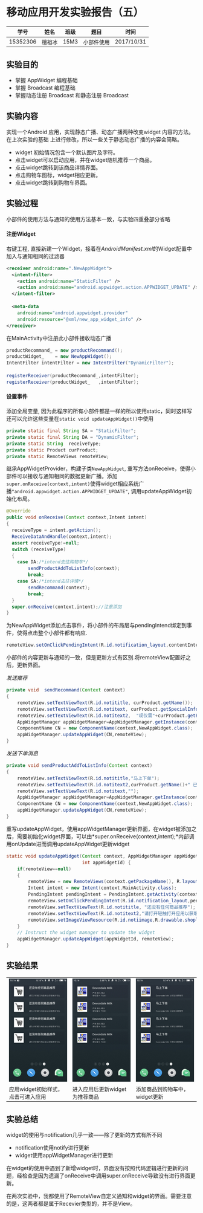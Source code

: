 # 移动应用开发实验报告（五）

|    学号    |  姓名  |  班级  |  题目   |     时间     |
| :------: | :--: | :--: | :---: | :--------: |
| 15352306 | 檀祖冰  | 15M3 | 小部件使用 | 2017/10/31 |



## 实验目的

* 掌握 AppWidget 编程基础
* 掌握 Broadcast 编程基础
* 掌握动态注册 Broadcast 和静态注册 Broadcast

## 实验内容

实现一个Android 应用，实现静态广播、动态广播两种改变widget 内容的方法。在上次实验的基础 上进行修改，所以一些关于静态动态广播的内容会简略。 

* widget 初始情况包含一个默认图片及字符。
* 点击widget可以启动应用，并在widget随机推荐一个商品。
* 点击widget跳转到该商品详情界面。
* 点击购物车图标，widget相应更新。
* 点击widget跳转到购物车界面。

## 实验过程

小部件的使用方法与通知的使用方法基本一致，与实验四重叠部分省略

#### 注册Widget

右键工程,  直接新建一个Widget，接着在*AndroidManifest.xml*的Widget配置中加入与通知相同的过滤器

```xml
<receiver android:name=".NewAppWidget">
  <intent-filter>
  	<action android:name="StaticFilter" />
  	<action android:name="android.appwidget.action.APPWIDGET_UPDATE" />
  </intent-filter>

  <meta-data
  	android:name="android.appwidget.provider"
  	android:resource="@xml/new_app_widget_info" />
</receiver>
```

在MainActivity中注册此小部件接收动态广播

```java
productRecommand_ = new productRecommand();
productWidget_    = new NewAppWidget();
IntentFilter intentFilter = new IntentFilter("DynamicFilter");

registerReceiver(productRecommand_,intentFilter);
registerReceiver(productWidget_   ,intentFilter);
```
#### 设置事件

添加全局变量,  因为此程序的所有小部件都是一样的所以使用static，同时这样写还可以允许这些变量在`static void updateAppWidget()`中使用

```java
private static final String SA = "StaticFilter";
private static final String DA = "DynamicFilter";
private static String  receiveType;
private static Product curProduct;
private static RemoteViews remoteView;
```

继承AppWidgetProvider，构建子类`NewAppWidget`, 重写方法onReceive，使得小部件可以接收与通知相同的数据更新广播。添加`super.onReceive(context,intent)`使得widget相应系统广播`"android.appwidget.action.APPWIDGET_UPDATE"`,  调用updateAppWidget初始化布局。

```java
@Override
public void onReceive(Context context,Intent intent)
{
  receiveType = intent.getAction();
  ReceiveDataAndHandle(context,intent);
  assert receiveType!=null;
  switch (receiveType)
  {
    case DA:/*intend去往购物车*/
    	sendProductAddToListInfo(context);
    	break;
    case SA:/*intend去往详情*/
    	sendRecommand(context);
    	break;
  }
  super.onReceive(context,intent);//注意添加
}
```

为NewAppWidget添加点击事件，将小部件的布局层与pendingIntend绑定到事件，使得点击整个小部件都有响应.

```java
remoteView.setOnClickPendingIntent(R.id.notification_layout,contentIntent);
```

小部件的内容更新与通知的一致，但是更新方式有区别.将remoteView配置好之后，更新界面。

*发送推荐*

```java
private void  sendRecommand(Context context)
{
    remoteView.setTextViewText(R.id.notititle, curProduct.getName());
    remoteView.setTextViewText(R.id.notitext, curProduct.getSpecialInfo()+"!");
    remoteView.setTextViewText(R.id.notitext2,  "现仅需"+curProduct.getPrice()+"!");
    AppWidgetManager appWidgetManager=AppWidgetManager.getInstance(context);
    ComponentName CN = new ComponentName(context,NewAppWidget.class);
    appWidgetManager.updateAppWidget(CN,remoteView);
}
```

*发送下单消息*

```java
private void sendProductAddToListInfo(Context context)
{
    remoteView.setTextViewText(R.id.notititle,"马上下单");
    remoteView.setTextViewText(R.id.notitext2,curProduct.getName()+" 已添加到购物车");
    remoteView.setTextViewText(R.id.notitext,"");
    AppWidgetManager appWidgetManager=AppWidgetManager.getInstance(context);
    ComponentName CN = new ComponentName(context,NewAppWidget.class);
    appWidgetManager.updateAppWidget(CN,remoteView);
}
```

重写updateAppWidget，使用appWidgetManager更新界面，在widget被添加之后，需要初始化widget界面，可以由*super.onReceive(context,intent);*内部调用onUpdate进而调用updateAppWidget更新widget

```java
static void updateAppWidget(Context context, AppWidgetManager appWidgetManager,
                            int appWidgetId) {
    if(remoteView==null)
    {
        remoteView = new RemoteViews(context.getPackageName(), R.layout.remote_view);
        Intent intent = new Intent(context,MainActivity.class);
        PendingIntent pendingIntent = PendingIntent.getActivity(context,0,intent,0);
        remoteView.setOnClickPendingIntent(R.id.notification_layout,pendingIntent);
        remoteView.setTextViewText(R.id.notititle, "还没有任何商品推荐");
        remoteView.setTextViewText(R.id.notitext2,"请打开轻触打开应用以获取更多信息");
        remoteView.setImageViewResource(R.id.notiimage,R.drawable.shoplist);
    }
    // Instruct the widget manager to update the widget
    appWidgetManager.updateAppWidget(appWidgetId, remoteView);
}
```



## 实验结果

<div><table class="groupImg" ><tr><td >
<img src="lab5/init.jpg"  >
</td>
<td>
<img src="lab5/remo.jpg" >
</td>
<td>
<img src="lab5/purcha.jpg" >
</td>
</tr>
<tr>
<td class="c">
应用widget初始样式，点击可进入应用
</td>
<td class="c">
进入应用后更新widget为推荐商品
</td>
<td class="c">
添加商品到购物车中，widget更新
</td>
</tr>
</table><div>

## 实验总结

widget的使用与notification几乎一致——除了更新的方式有所不同

* notification使用notify进行更新
* widget使用appWidgetManager进行更新

在widget的使用中遇到了新增widget时，界面没有按照代码逻辑进行更新的问题，经检查是因为遗漏了onReceive中调用super.onReceive导致没有进行界面更新。

在两次实验中，我都使用了RemoteView自定义通知和widget的界面。需要注意的是，这两者都是属于Recevier类型的，并不是View。

